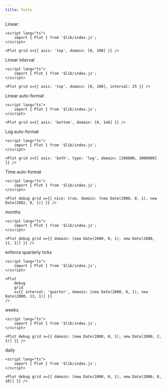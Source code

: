 ```yaml
---
title: Tests
---
```


Linear:

```svelte live
<script lang="ts">
    import { Plot } from '$lib/index.js';
</script>

<Plot grid x={{ axis: 'top', domain: [0, 100] }} />
```

Linear interval

```svelte live
<script lang="ts">
    import { Plot } from '$lib/index.js';
</script>

<Plot grid x={{ axis: 'top', domain: [0, 100], interval: 25 }} />
```

Linear auto-format

```svelte live
<script lang="ts">
    import { Plot } from '$lib/index.js';
</script>

<Plot grid x={{ axis: 'bottom', domain: [0, 1e6] }} />
```

Log auto-format

```svelte live
<script lang="ts">
    import { Plot } from '$lib/index.js';
</script>

<Plot grid x={{ axis: 'both', type: 'log', domain: [200000, 3000000] }} />
```

Time auto-format

```svelte live
<script lang="ts">
    import { Plot } from '$lib/index.js';
</script>

<Plot debug grid x={{ nice: true, domain: [new Date(2000, 0, 1), new Date(2002, 0, 1)] }} />
```

months

```svelte live
<script lang="ts">
    import { Plot } from '$lib/index.js';
</script>

<Plot debug grid x={{ domain: [new Date(2000, 0, 1), new Date(2000, 11, 1)] }} />
```

enforce quarterly ticks

```svelte live
<script lang="ts">
    import { Plot } from '$lib/index.js';
</script>

<Plot
    debug
    grid
    x={{ interval: 'quarter', domain: [new Date(2000, 0, 1), new Date(2000, 11, 1)] }}
/>
```

weeks

```svelte live
<script lang="ts">
    import { Plot } from '$lib/index.js';
</script>

<Plot debug grid x={{ domain: [new Date(2000, 0, 1), new Date(2000, 2, 1)] }} />
```

daily

```svelte live
<script lang="ts">
    import { Plot } from '$lib/index.js';
</script>

<Plot debug grid x={{ domain: [new Date(2000, 0, 1), new Date(2000, 0, 10)] }} />
```
